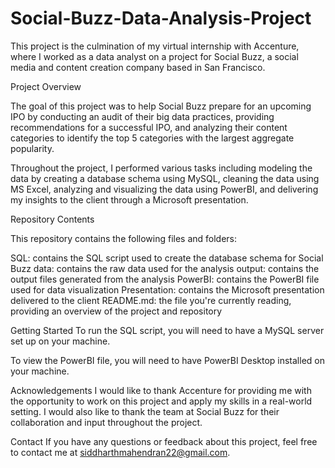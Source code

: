 # Social-Buzz-Data-Analysis-Project

This project is the culmination of my virtual internship with Accenture, where I worked as a data analyst on a project for Social Buzz, a social media and content creation company based in San Francisco.

Project Overview

The goal of this project was to help Social Buzz prepare for an upcoming IPO by conducting an audit of their big data practices, providing recommendations for a successful IPO, and analyzing their content categories to identify the top 5 categories with the largest aggregate popularity.

Throughout the project, I performed various tasks including modeling the data by creating a database schema using MySQL, cleaning the data using MS Excel, analyzing and visualizing the data using PowerBI, and delivering my insights to the client through a Microsoft presentation.

Repository Contents

This repository contains the following files and folders:

SQL: contains the SQL script used to create the database schema for Social Buzz
data: contains the raw data used for the analysis
output: contains the output files generated from the analysis
PowerBI: contains the PowerBI file used for data visualization
Presentation: contains the Microsoft presentation delivered to the client
README.md: the file you're currently reading, providing an overview of the project and repository

Getting Started
To run the SQL script, you will need to have a MySQL server set up on your machine.

To view the PowerBI file, you will need to have PowerBI Desktop installed on your machine.

Acknowledgements
I would like to thank Accenture for providing me with the opportunity to work on this project and apply my skills in a real-world setting. I would also like to thank the team at Social Buzz for their collaboration and input throughout the project.

Contact
If you have any questions or feedback about this project, feel free to contact me at siddharthmahendran22@gmail.com.
